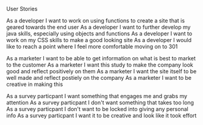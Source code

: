 User Stories



As a developer I want to work on using functions to create a site that is geared towards the end user
As a developer I want to further develop my java skills, especially using objects and functions
As a developer I want to work on my CSS skills to make a good looking site 
As a developer I would like to reach a point where I feel more comfortable moving on to 301

As a marketer I want to be able to get information on what is best to market to the customer 
As a marketer I want this study to make the company look good and reflect positively on them
As a marketer I want the site itself to be well made and reflect postiely on the company 
As a marketer I want to be creative in making this

As a survey particpant I want something that engages me and grabs my attention
As a survey particpant I don't want something that takes too long
As a survey particpant I don't want to be locked into giving any personal info
As a survey particpant I want it to be creative and look like it took effort